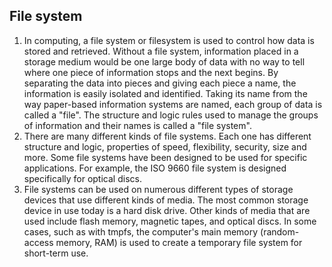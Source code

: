 ## File system
1. In computing, a file system or filesystem is used to control how data is stored and retrieved. Without a file system, information placed in a storage medium would be one large body of data with no way to tell where one piece of information stops and the next begins. By separating the data into pieces and giving each piece a name, the information is easily isolated and identified. Taking its name from the way paper-based information systems are named, each group of data is called a "file". The structure and logic rules used to manage the groups of information and their names is called a "file system".
2. There are many different kinds of file systems. Each one has different structure and logic, properties of speed, flexibility, security, size and more. Some file systems have been designed to be used for specific applications. For example, the ISO 9660 file system is designed specifically for optical discs.
3. File systems can be used on numerous different types of storage devices that use different kinds of media. The most common storage device in use today is a hard disk drive. Other kinds of media that are used include flash memory, magnetic tapes, and optical discs. In some cases, such as with tmpfs, the computer's main memory (random-access memory, RAM) is used to create a temporary file system for short-term use.

